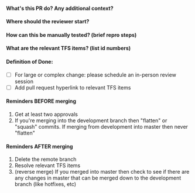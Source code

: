 
[//]: # (This content was heavily inspired by)
[//]: # (1 Our team's policies and processes )
[//]: # (2 https://github.com/Azure/azure-quickstart-templates/blob/master/.github/PULL_REQUEST_TEMPLATE.md )
[//]: # (3 https://github.com/sprintly/sprint.ly-culture/blob/master/pr-template.md )
[//]: # (4 The book "The Checklist Manifesto: How to Get Things Right" by Atul Gawande )

#### What's this PR do? Any additional context?
#### Where should the reviewer start?
#### How can this be manually tested? (brief repro steps)
#### What are the relevant TFS items? (list id numbers)
#### Definition of Done:
- [ ] For large or complex change: please schedule an in-person review session
- [ ] Add pull request hyperlink to relevant TFS items

[//]: # ( todo: Is there appropriate test coverage? )
[//]: # ( todo: Does this PR require a new Selenium test? )
[//]: # ( todo: Is there appropriate logging/monitoring included? )

#### Reminders BEFORE merging
1. Get at least two approvals
1. If you're merging into the development branch then "flatten" or "squash" commits. If merging from development into master then never "flatten"

#### Reminders AFTER merging
1. Delete the remote branch
1. Resolve relevant TFS items
1. (reverse merge) If you merged into master then check to see if there are any changes in master that can be merged down to the development branch (like hotfixes, etc)

